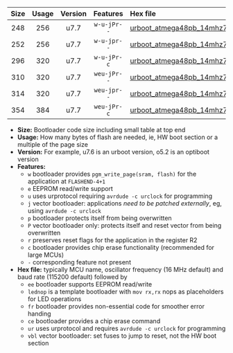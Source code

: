 |Size|Usage|Version|Features|Hex file|
|:-:|:-:|:-:|:-:|:--|
|248|256|u7.7|`w-u-jPr--`|[urboot_atmega48pb_14mhz7456_230400bps_lednop_ur_vbl.hex](https://raw.githubusercontent.com/stefanrueger/urboot.hex/main/mcus/atmega48pb/fcpu_14mhz7456/230400_bps/urboot_atmega48pb_14mhz7456_230400bps_lednop_ur_vbl.hex)|
|252|256|u7.7|`w-u-jpr--`|[urboot_atmega48pb_14mhz7456_230400bps_lednop_fr_ur_vbl.hex](https://raw.githubusercontent.com/stefanrueger/urboot.hex/main/mcus/atmega48pb/fcpu_14mhz7456/230400_bps/urboot_atmega48pb_14mhz7456_230400bps_lednop_fr_ur_vbl.hex)|
|296|320|u7.7|`w-u-jPr-c`|[urboot_atmega48pb_14mhz7456_230400bps_lednop_fr_ce_ur_vbl.hex](https://raw.githubusercontent.com/stefanrueger/urboot.hex/main/mcus/atmega48pb/fcpu_14mhz7456/230400_bps/urboot_atmega48pb_14mhz7456_230400bps_lednop_fr_ce_ur_vbl.hex)|
|310|320|u7.7|`weu-jPr--`|[urboot_atmega48pb_14mhz7456_230400bps_ee_lednop_ur_vbl.hex](https://raw.githubusercontent.com/stefanrueger/urboot.hex/main/mcus/atmega48pb/fcpu_14mhz7456/230400_bps/urboot_atmega48pb_14mhz7456_230400bps_ee_lednop_ur_vbl.hex)|
|314|320|u7.7|`weu-jpr--`|[urboot_atmega48pb_14mhz7456_230400bps_ee_lednop_fr_ur_vbl.hex](https://raw.githubusercontent.com/stefanrueger/urboot.hex/main/mcus/atmega48pb/fcpu_14mhz7456/230400_bps/urboot_atmega48pb_14mhz7456_230400bps_ee_lednop_fr_ur_vbl.hex)|
|354|384|u7.7|`weu-jPr-c`|[urboot_atmega48pb_14mhz7456_230400bps_ee_lednop_fr_ce_ur_vbl.hex](https://raw.githubusercontent.com/stefanrueger/urboot.hex/main/mcus/atmega48pb/fcpu_14mhz7456/230400_bps/urboot_atmega48pb_14mhz7456_230400bps_ee_lednop_fr_ce_ur_vbl.hex)|

- **Size:** Bootloader code size including small table at top end
- **Usage:** How many bytes of flash are needed, ie, HW boot section or a multiple of the page size
- **Version:** For example, u7.6 is an urboot version, o5.2 is an optiboot version
- **Features:**
  + `w` bootloader provides `pgm_write_page(sram, flash)` for the application at `FLASHEND-4+1`
  + `e` EEPROM read/write support
  + `u` uses urprotocol requiring `avrdude -c urclock` for programming
  + `j` vector bootloader: applications *need to be patched externally*, eg, using `avrdude -c urclock`
  + `p` bootloader protects itself from being overwritten
  + `P` vector bootloader only: protects itself and reset vector from being overwritten
  + `r` preserves reset flags for the application in the register R2
  + `c` bootloader provides chip erase functionality (recommended for large MCUs)
  + `-` corresponding feature not present
- **Hex file:** typically MCU name, oscillator frequency (16 MHz default) and baud rate (115200 default) followed by
  + `ee` bootloader supports EEPROM read/write
  + `lednop` is a template bootloader with `mov rx,rx` nops as placeholders for LED operations
  + `fr` bootloader provides non-essential code for smoother error handing
  + `ce` bootloader provides a chip erase command
  + `ur` uses urprotocol and requires `avrdude -c urclock` for programming
  + `vbl` vector bootloader: set fuses to jump to reset, not the HW boot section
